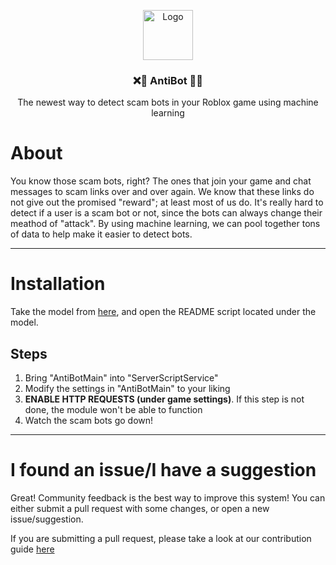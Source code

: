 <p align="center">
  <a href="https://github.com/codehouseRBLX/AntiBot">
    <img src="assets/main.png" alt="Logo" width="80" height="80">
  </a>
  <h3 align="center">❌🤖 AntiBot 🤖❌</h3>
  

<p align="center">The newest way to detect scam bots in your Roblox game using machine learning</p>

# About

You know those scam bots, right? The ones that join your game and chat messages to scam links over and over again. We know that these links do not give out the promised "reward"; at least most of us do. It's really hard to detect if a user is a scam bot or not, since the bots can always change their meathod of "attack". By using machine learning, we can pool together tons of data to help make it easier to detect bots.

---

# Installation

Take the model from [here](https://www.roblox.com/library/6568673615/AntiBot), and open the README script located under the model.

## Steps

1. Bring "AntiBotMain" into "ServerScriptService"
2. Modify the settings in "AntiBotMain" to your liking
3. **ENABLE HTTP REQUESTS (under game settings)**. If this step is not done, the module won't be able to function
4. Watch the scam bots go down!

---

# I found an issue/I have a suggestion

Great! Community feedback is the best way to improve this system! You can either submit a pull request with some changes, or open a new issue/suggestion.

If you are submitting a pull request, please take a look at our contribution guide [here](https://github.com/codehouseRBLX/AntiBot/CONTRIBUTE.md)
